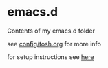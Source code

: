 emacs.d
=======

Contents of my emacs.d folder

see [config/tosh.org](https://github.com/toshism/emacs.d/blob/master/config/tosh.org) for more info

for setup instructions see [here](https://github.com/toshism/emacs.d/blob/master/config/tosh.org#setup)